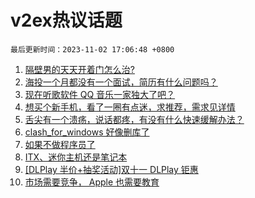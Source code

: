 # v2ex热议话题

`最后更新时间：2023-11-02 17:06:48 +0800`

1. [隔壁男的天天开着门怎么治?](https://www.v2ex.com/t/987646)
1. [海投一个月都没有一个面试，简历有什么问题吗？](https://www.v2ex.com/t/987692)
1. [现在听歌软件 QQ 音乐一家独大了吧？](https://www.v2ex.com/t/987721)
1. [想买个新手机，看了一圈有点迷，求推荐，需求见详情](https://www.v2ex.com/t/987581)
1. [舌尖有一个溃疡，说话都疼，有没有什么快速缓解办法？](https://www.v2ex.com/t/987754)
1. [clash_for_windows 好像删库了](https://www.v2ex.com/t/987884)
1. [如果不做程序员了](https://www.v2ex.com/t/987785)
1. [ITX、迷你主机还是笔记本](https://www.v2ex.com/t/987659)
1. [[DLPlay 半价+抽奖活动]双十一 DLPlay 钜惠](https://www.v2ex.com/t/987699)
1. [市场需要竞争， Apple 也需要教育](https://www.v2ex.com/t/987737)


